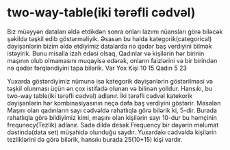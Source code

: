 # two-way-table(iki tərəfli cədvəl)
Biz müəyyən dataları əldə etdikdən sonra onları lazımı nüansları görə biləcək şəkildə təşkil edib göstərməliyik.
Əsasən bu halda kategorik(categorical) dəyişənlərin bizim əldə etdiyimiz datalarda nə qədər baş verdiyini bilmək istəyirik.
Bunu misalla izah edəsi olsaq, Qadınlar və kişilərin hər birinin maşının olub olmamasını muqayisə edərək, onların faizlərini və bir birindən  nə qədər fərqləndiyini tapa bilərik. 
       Var    Yox 
Kişi   10     15
Qadın   5     23 

Yuxarda göstərdiyimiz nümunə isə kategorik dəyişənlərin göstərilməsi və təşkil olunması üçün ən çox istifadə olunan və bilinən yolldur. Hansıkı, bu two-way table(iki tərəfli cədvəl) adlanır.
İki tərəfli cədvəl katekorik dəyişənlərin hər kombinasiyasının neçə dəfə baş verdiyini göstərir. Məsələn Maşını olan qadınların sayı cədvəldə rahatlıqla görə bilərik ki, 5-dir.
Burada rahatlıqla görə bildiyimiz kimi, maşını olan kişilərin sayı 10-dur bu həmçinin frequnecy(Tezlik) adlanır. Sadə dildə desək Frequency bir dəyərin məlumat dəstində(data set) müşahidə olunduğu saydır.
Yuxardakı cədvəldə kişilərin tezliklərini də görə bilərik, hansıkı burada 25(10+15) kişi vardır.

